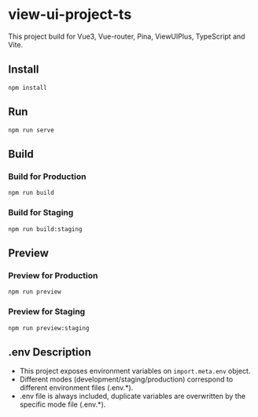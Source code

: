 # view-ui-project-ts
This project build for Vue3, Vue-router, Pina, ViewUIPlus, TypeScript and Vite.
## Install
```shell
npm install
```
## Run
```shell
npm run serve
```
## Build
### Build for Production
```shell
npm run build
```
### Build for Staging
```shell
npm run build:staging
```
## Preview
### Preview for Production
```shell
npm run preview
```
### Preview for Staging
```shell
npm run preview:staging
```
## .env Description

- This project exposes environment variables on `import.meta.env` object.
- Different modes (development/staging/production) correspond to different environment files (.env.*).
- .env file is always included, duplicate variables are overwritten by the specific mode file (.env.*).
